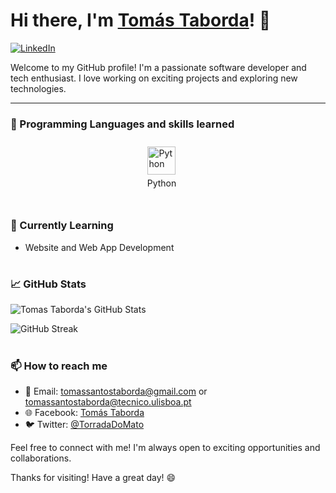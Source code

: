 # Hi there, I'm [Tomás Taborda]()! 👋

[![LinkedIn](https://img.shields.io/badge/LinkedIn-Tomás_Taborda-blue)](https://www.linkedin.com/in/tomás-taborda-a028a8234/)

Welcome to my GitHub profile! I'm a passionate software developer and tech enthusiast. I love working on exciting projects and exploring new technologies.

---

<style>
  .skills-container {
    display: flex;
    justify-content: center;
    align-items: center;
    flex-wrap: wrap;
  }

  .skill {
    display: flex;
    flex-direction: column;
    align-items: center;
    margin: 10px;
  }

  .skill img {
    width: 45px;
  }

  .skill span {
    margin-top: 5px;
  }
</style>

### 🔧 Programming Languages and skills learned

<link rel="stylesheet" href="https://cdn.jsdelivr.net/gh/devicons/devicon@v2.15.1/devicon.min.css">

<div class="skills-container">
  <div class="skill">
    <img alt="Python" src="https://cdn.jsdelivr.net/gh/devicons/devicon/icons/python/python-plain.svg" />
    <span>Python</span>
  </div>
  <div class="skill">
    <!-- Repeat the same structure for other images -->
  </div>
</div>

#

### 🌱 Currently Learning

- Website and Web App Development

#

### 📈 GitHub Stats

![Tomas Taborda's GitHub Stats](https://github-readme-stats.vercel.app/api?username=thomastabs&show_icons=true&theme=gruvbox)

![GitHub Streak](https://streak-stats.demolab.com?user=thomastabs&theme=gruvbox&border_radius=4.5)

#

### 📫 How to reach me

- 📧 Email: tomassantostaborda@gmail.com or tomassantostaborda@tecnico.ulisboa.pt
- 🌐 Facebook: [Tomás Taborda](https://www.facebook.com/profile.php?id=100007571926646/)
- 🐦 Twitter: [@TorradaDoMato](https://twitter.com/TorradaDoMato)

Feel free to connect with me! I'm always open to exciting opportunities and collaborations.

Thanks for visiting! Have a great day! 😄
